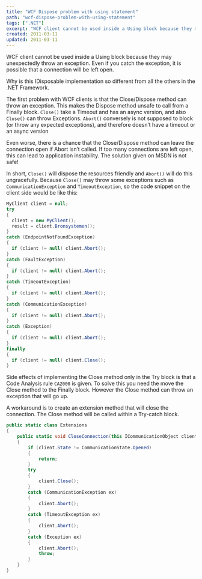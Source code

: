 ```yaml
---
title: "WCF Dispose problem with using statement"
path: "wcf-dispose-problem-with-using-statement"
tags: [".NET"]
excerpt: "WCF client cannot be used inside a Using block because they may unexpectedly throw an exception. Even if you catch the exception, it is possible that a connection will be left open."
created: 2011-03-11
updated: 2011-03-11
---
```



WCF client cannot be used inside a Using block because they may unexpectedly throw an exception. Even if you catch the exception, it is possible that a connection will be left open.

Why is this IDisposable implementation so different from all the others in the .NET Framework.

The first problem with WCF clients is that the Close/Dispose method can throw an exception. This makes the Dispose method unsafe to call from a Finally block. `Close()` take a Timeout and has an async version, and also `Close()` can throw Exceptions. `Abort()` conversely is not supposed to block (or throw any expected exceptions), and therefore doesn’t have a timeout or an async version

Even worse, there is a chance that the Close/Dispose method can leave the connection open if Abort isn’t called. If too many connections are left open, this can lead to application instability. The solution given on MSDN is not safe!

In short, `Close()` will dispose the resources friendly and `Abort()` will do this ungracefully. Because `Close()` may throw some exceptions such as `CommunicationException` and `TimeoutException`, so the code snippet on the client side would be like this:

```csharp
MyClient client = null;
try
{
  client = new MyClient();
  result = client.Bronsystemen();
}
catch (EndpointNotFoundException)
{
  if (client != null) client.Abort();
}
catch (FaultException)
{
  if (client != null) client.Abort();
}
catch (TimeoutException)
{
  if (client != null) client.Abort();
}
catch (CommunicationException)
{
  if (client != null) client.Abort();
}
catch (Exception)
{
  if (client != null) client.Abort();
}
finally
{
  if (client != null) client.Close();
}
```

Side effects of implementing the Close method only in the Try block is that a Code Analysis rule `CA2000` is given. To solve this you need the move the Close method to the Finally block. However the Close method can throw an exception that will go up.

A workaround is to create an extension method that will close the connection. The Close method will be called within a Try-catch block.

```csharp
public static class Extensions
{
    public static void CloseConnection(this ICommunicationObject client)
    {
        if (client.State != CommunicationState.Opened)
        {
            return;
        }
        try
        {
            client.Close();
        }
        catch (CommunicationException ex)
        {
            client.Abort();
        }
        catch (TimeoutException ex)
        {
            client.Abort();
        }
        catch (Exception ex)
        {
            client.Abort();
            throw;
        }
    }
}
```